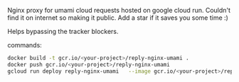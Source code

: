 Nginx proxy for umami cloud requests hosted on google cloud run. Couldn't find it on internet so making it public. Add a star if it saves you some time :) 

Helps bypassing the tracker blockers. 


commands:

```bash
docker build -t gcr.io/<your-project>/reply-nginx-umami .
docker push gcr.io/<your-project>/reply-nginx-umami
gcloud run deploy reply-nginx-umami   --image gcr.io/<your-project>/reply-nginx-umami   --platform managed   --region europe-west9   --allow-unauthenticated
```
